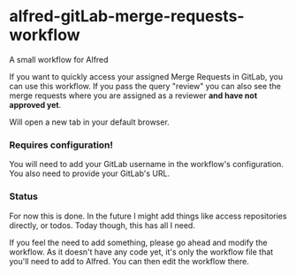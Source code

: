 # alfred-gitLab-merge-requests-workflow
A small workflow for Alfred

If you want to quickly access your assigned Merge Requests in GitLab, you can use this workflow.
If you pass the query "review" you can also see the merge requests where you are assigned as a reviewer **and have not approved yet**.

Will open a new tab in your default browser.

### Requires configuration!
You will need to add your GitLab username in the workflow's configuration.
You also need to provide your GitLab's URL.

### Status
For now this is done. In the future I might add things like access repositories directly, or todos.
Today though, this has all I need.

If you feel the need to add something, please go ahead and modify the workflow. As it doesn't have any code yet, it's only the workflow file that you'll need to add to Alfred. You can then edit the workflow there.

